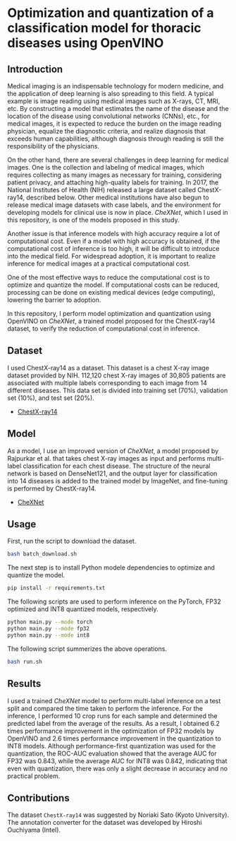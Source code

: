 # Optimization and quantization of a classification model for thoracic diseases using OpenVINO

## Introduction

Medical imaging is an indispensable technology for modern medicine, and the application of deep learning is also spreading to this field. 
A typical example is image reading using medical images such as X-rays, CT, MRI, etc.
By constructing a model that estimates the name of the disease and the location of the disease using convolutional networks (CNNs), etc., for medical images,
it is expected to reduce the burden on the image reading physician, equalize the diagnostic criteria,
and realize diagnosis that exceeds human capabilities, although diagnosis through reading is still the responsibility of the physicians.

On the other hand, there are several challenges in deep learning for medical images. 
One is the collection and labeling of medical images, which requires collecting as many images as necessary for training, 
considering patient privacy, and attaching high-quality labels for training. 
In 2017, the National Institutes of Health (NIH) released a large dataset called ChestX-ray14, described below. 
Other medical institutions have also begun to release medical image datasets with case labels, and the environment for developing models for clinical use is now in place. 
*CheXNet*, which I used in this repository, is one of the models proposed in this study.

Another issue is that inference models with high accuracy require a lot of computational cost. 
Even if a model with high accuracy is obtained, if the computational cost of inference is too high, it will be difficult to introduce into the medical field.
For widespread adoption, it is important to realize inference for medical images at a practical computational cost.

One of the most effective ways to reduce the computational cost is to optimize and quantize the model. 
If computational costs can be reduced, processing can be done on existing medical devices (edge computing), lowering the barrier to adoption.

In this repository, I perform model optimization and quantization using OpenVINO on *CheXNet*, a trained model proposed for the ChestX-ray14 dataset, to verify the reduction of computational cost in inference.

## Dataset

I used ChestX-ray14 as a dataset. This dataset is a chest X-ray image dataset provided by NIH. 
112,120 chest X-ray images of 30,805 patients are associated with multiple labels corresponding to each image from 14 different diseases. 
This data set is divided into training set (70%), validation set (10%), and test set (20%).

- [ChestX-ray14](https://nihcc.app.box.com/v/ChestXray-NIHCC) 

## Model

As a model, I use an improved version of *CheXNet*, a model proposed by Rajpurkar et al. that takes chest X-ray images as input and performs multi-label classification for each chest disease. 
The structure of the neural network is based on DenseNet121, and the output layer for classification into 14 diseases is added to the trained model by ImageNet, and fine-tuning is performed by ChestX-ray14.

- [CheXNet](https://arxiv.org/abs/1711.05225)

## Usage

First, run the script to download the dataset.

```bash
bash batch_download.sh
```

The next step is to install Python modele dependencies to optimize and quantize the model.

```bash
pip install -r requirements.txt
```

The following scripts are used to perform inference on the PyTorch, FP32 optimized and INT8 quantized models, respectively.

```bash
python main.py --mode torch
python main.py --mode fp32
python main.py --mode int8
```

The following script summerizes the above operations.

```bash
bash run.sh
```

## Results

I used a trained *CheXNet* model to perform multi-label inference on a test split and compared the time taken to perform the inference. 
For the inference, I performed 10 crop runs for each sample and determined the predicted label from the average of the results.
As a result, I obtained 6.2 times performance improvement in the optimization of FP32 models by OpenVINO and 2.6 times performance improvement in the quantization to INT8 models. 
Although performance-first quantization was used for the quantization, the ROC-AUC evaluation showed that the average AUC for FP32 was 0.843, while the average AUC for INT8 was 0.842, indicating that even with quantization, there was only a slight decrease in accuracy and no practical problem.

## Contributions

The dataset `ChestX-ray14` was suggested by Noriaki Sato (Kyoto University).
The annotation converter for the dataset was developed by Hiroshi Ouchiyama (Intel). 
